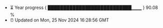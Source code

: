 - ⏳ Year progress { ███████████████████████████▁▁▁ } 90.08 %
- ⏰ Updated on Mon, 25 Nov 2024 16:28:56 GMT

